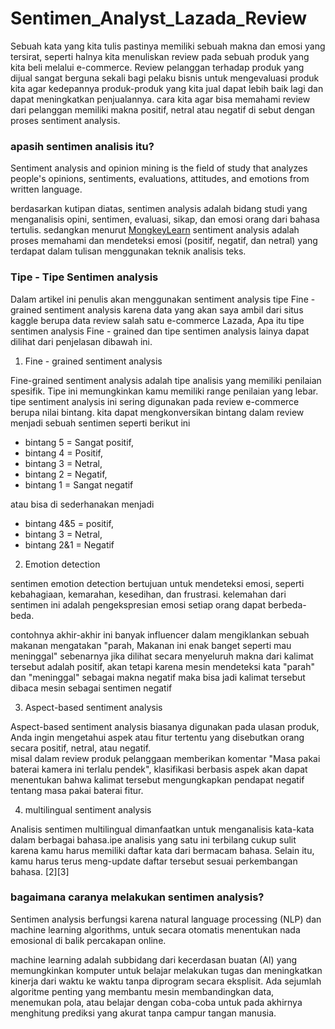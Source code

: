 # Sentimen_Analyst_Lazada_Review
Sebuah kata yang kita tulis pastinya memiliki sebuah makna dan emosi yang tersirat, seperti halnya kita menuliskan review pada sebuah produk yang kita beli melalui e-commerce. Review pelanggan terhadap produk yang dijual sangat berguna sekali bagi pelaku bisnis untuk mengevaluasi produk kita agar kedepannya produk-produk yang kita jual dapat lebih baik lagi dan dapat meningkatkan penjualannya. 
cara kita agar bisa memahami review dari pelanggan memiliki makna positif, netral atau negatif di sebut dengan proses sentiment analysis.
### apasih sentimen analisis itu?

Sentiment analysis and opinion mining is the field of study that analyzes people's opinions, sentiments, evaluations, attitudes, and emotions from written language. 

berdasarkan kutipan diatas, sentimen analysis adalah bidang studi yang menganalisis opini, sentimen, evaluasi, sikap, dan emosi orang dari bahasa tertulis.
sedangkan menurut [MongkeyLearn](https://monkeylearn.com/sentiment-analysis/) sentiment analysis adalah proses memahami dan mendeteksi emosi (positif, negatif, dan netral) yang terdapat dalam tulisan menggunakan teknik analisis teks.
### Tipe - Tipe Sentimen analysis
Dalam artikel ini penulis akan menggunakan sentiment analysis tipe Fine - grained sentiment analysis karena data yang akan saya ambil dari situs kaggle berupa data review salah satu e-commerce Lazada, Apa itu tipe sentimen analysis Fine - grained dan tipe sentimen analysis lainya dapat dilihat dari penjelasan dibawah ini. 
1. Fine - grained sentiment analysis

Fine-grained sentiment analysis adalah tipe analisis yang memiliki penilaian spesifik. Tipe ini memungkinkan kamu memiliki range penilaian yang lebar. tipe sentiment analysis ini sering digunakan pada review e-commerce berupa nilai bintang. kita dapat mengkonversikan bintang dalam review menjadi sebuah sentimen seperti berikut ini
   - bintang 5 = Sangat positif,
   - bintang 4 = Positif,
   - bintang 3 = Netral,
   - bintang 2 = Negatif,
   - bintang 1 = Sangat negatif

atau bisa di sederhanakan menjadi 
   - bintang 4&5 = positif,
   - bintang 3   = Netral,
   - bintang 2&1 = Negatif

2. Emotion detection

sentimen emotion detection bertujuan untuk mendeteksi emosi, seperti kebahagiaan, kemarahan, kesedihan, dan frustrasi. kelemahan dari sentimen ini adalah pengekspresian emosi setiap orang dapat berbeda-beda.

contohnya akhir-akhir ini banyak influencer dalam mengiklankan sebuah makanan mengatakan "parah, Makanan ini enak banget seperti mau meninggal" sebenarnya jika dilihat secara menyeluruh makna dari kalimat tersebut adalah positif, akan tetapi karena mesin mendeteksi kata "parah" dan "meninggal" sebagai makna negatif maka bisa jadi kalimat tersebut dibaca mesin sebagai sentimen negatif

3. Aspect-based sentiment analysis

Aspect-based sentiment analysis biasanya digunakan pada ulasan produk, Anda ingin mengetahui aspek atau fitur tertentu yang disebutkan orang secara positif, netral, atau negatif.
<br>misal dalam review produk pelanggaan memberikan komentar "Masa pakai baterai kamera ini terlalu pendek", klasifikasi berbasis aspek akan dapat menentukan bahwa kalimat tersebut mengungkapkan pendapat negatif tentang masa pakai baterai fitur.

4. multilingual sentiment analysis

Analisis sentimen multilingual dimanfaatkan untuk menganalisis kata-kata dalam berbagai bahasa.ipe analisis yang satu ini terbilang cukup sulit karena kamu harus memiliki daftar kata dari bermacam bahasa.
Selain itu, kamu harus terus meng-update daftar tersebut sesuai perkembangan bahasa. [2][3]

### bagaimana caranya melakukan sentimen analysis?

Sentimen analysis berfungsi karena natural language processing (NLP) dan machine learning algorithms, untuk secara otomatis menentukan nada emosional di balik percakapan online.

machine learning adalah subbidang dari kecerdasan buatan (AI) yang memungkinkan komputer untuk belajar melakukan tugas dan meningkatkan kinerja dari waktu ke waktu tanpa diprogram secara eksplisit. Ada sejumlah algoritme penting yang membantu mesin membandingkan data, menemukan pola, atau belajar dengan coba-coba untuk pada akhirnya menghitung prediksi yang akurat tanpa campur tangan manusia.
